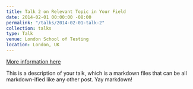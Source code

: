 ```yaml
---
title: Talk 2 on Relevant Topic in Your Field
date: 2014-02-01 00:00:00 -08:00
permalink: "/talks/2014-02-01-talk-2"
collection: talks
type: Talk
venue: London School of Testing
location: London, UK
---
```


[More information here](http://example2.com)

This is a description of your talk, which is a markdown files that can be all markdown-ified like any other post. Yay markdown!
